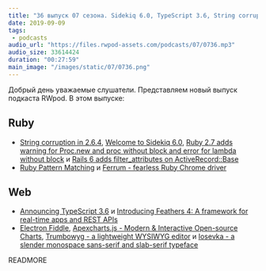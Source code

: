 ```yaml
---
title: "36 выпуск 07 сезона. Sidekiq 6.0, TypeScript 3.6, String corruption in 2.6.4, Ferrum, Electron Fiddle, Trumbowyg и прочее"
date: 2019-09-09
tags:
 - podcasts
audio_url: "https://files.rwpod-assets.com/podcasts/07/0736.mp3"
audio_size: 33614424
duration: "00:27:59"
main_image: "/images/static/07/0736.png"
---
```


Добрый день уважаемые слушатели. Представляем новый выпуск подкаста RWpod. В этом выпуске:

## Ruby

 - [String corruption in 2.6.4](https://bugs.ruby-lang.org/issues/16136), [Welcome to Sidekiq 6.0](https://www.mikeperham.com/2019/09/03/welcome-to-sidekiq-6.0/), [Ruby 2.7 adds warning for Proc.new and proc without block and error for lambda without block](https://blog.saeloun.com/2019/09/02/ruby-2-7-proc-without-block-warning.html) и [Rails 6 adds filter_attributes on ActiveRecord::Base](https://blog.bigbinary.com/2019/09/03/rails-6-adds-activerecord-base-filter_attributes.html)
 - [Ruby Pattern Matching](https://medium.com/cedarcode/ruby-pattern-matching-1e84cab3b44a) и [Ferrum - fearless Ruby Chrome driver](https://github.com/route/ferrum)

## Web

 - [Announcing TypeScript 3.6](https://devblogs.microsoft.com/typescript/announcing-typescript-3-6/) и [Introducing Feathers 4: A framework for real-time apps and REST APIs](https://blog.feathersjs.com/introducing-feathers-4-a-framework-for-real-time-apps-and-rest-apis-afff3819055b)
 - [Electron Fiddle](https://electronjs.org/fiddle), [Apexcharts.js - Modern & Interactive Open-source Charts](https://apexcharts.com/), [Trumbowyg - a lightweight WYSIWYG editor](https://alex-d.github.io/Trumbowyg/) и [Iosevka - a slender monospace sans-serif and slab-serif typeface](https://typeof.net/Iosevka/)

READMORE
